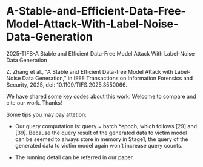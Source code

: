 # A-Stable-and-Efficient-Data-Free-Model-Attack-With-Label-Noise-Data-Generation
2025-TIFS-A Stable and Efficient Data-Free Model Attack With Label-Noise Data Generation

Z. Zhang et al., "A Stable and Efficient Data-free Model Attack with Label-Noise Data Generation," in IEEE Transactions on Information Forensics and Security, 2025, doi: 10.1109/TIFS.2025.3550066.

We have shared some key codes about this work. Welcome to compare and cite our work. Thanks!

Some tips you may pay attetion:
* Our query computation is: query = batch *epoch, which follows [29] and [39]. Because the query result of the generated data 
to victim model can be seemed to always store in memory in Stage1, the query of the generated data to victim model again
 won't increase query counts.  

* The running detail can be referred in our paper.
